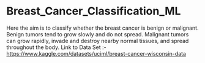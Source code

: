 # Breast_Cancer_Classification_ML
Here the aim is to classify whether the breast cancer is benign or malignant.
Benign tumors tend to grow slowly and do not spread.
Malignant tumors can grow rapidly, invade and destroy nearby normal tissues, and spread throughout the body.
Link to Data Set :- https://www.kaggle.com/datasets/uciml/breast-cancer-wisconsin-data
